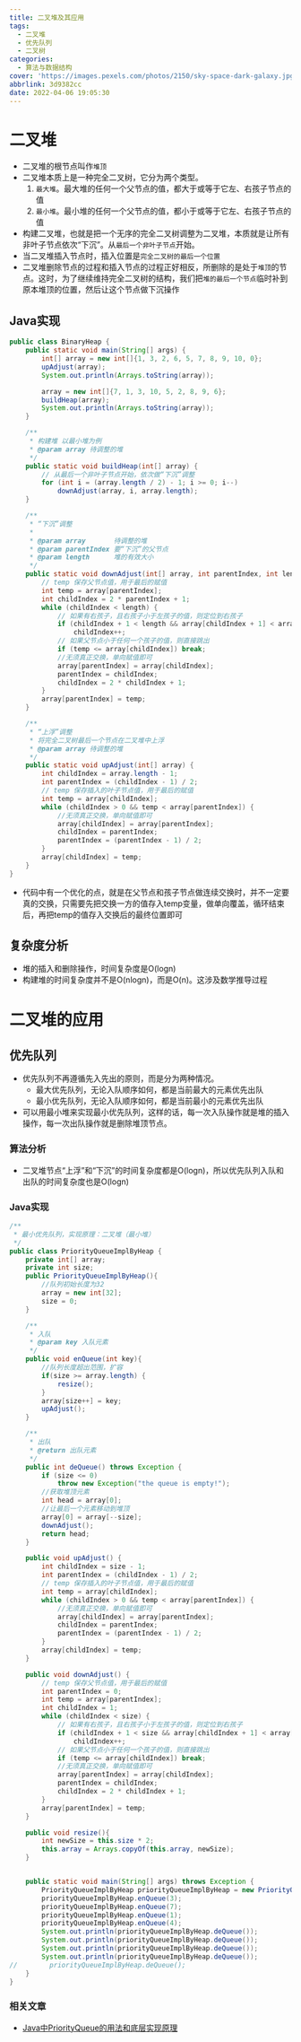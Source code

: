 ```yaml
---
title: 二叉堆及其应用
tags:
  - 二叉堆
  - 优先队列
  - 二叉树
categories:
  - 算法与数据结构
cover: 'https://images.pexels.com/photos/2150/sky-space-dark-galaxy.jpg?auto=compress&cs=tinysrgb&dpr=2&h=750&w=1260'
abbrlink: 3d9382cc
date: 2022-04-06 19:05:30
---
```


# 二叉堆

- 二叉堆的根节点叫作`堆顶`
- 二叉堆本质上是一种完全二叉树，它分为两个类型。
  1. `最大堆`。最大堆的任何一个父节点的值，都大于或等于它左、右孩子节点的值
  2. `最小堆`。最小堆的任何一个父节点的值，都小于或等于它左、右孩子节点的值
- 构建二叉堆，也就是把一个无序的完全二叉树调整为二叉堆，本质就是让所有非叶子节点依次“下沉”。从`最后一个非叶子节点`开始。
- 当二叉堆插入节点时，插入位置是`完全二叉树的最后一个位置`
- 二叉堆删除节点的过程和插入节点的过程正好相反，所删除的是处于`堆顶`的节点。这时，为了继续维持完全二叉树的结构，我们把`堆的最后一个节点`临时补到原本堆顶的位置，然后让这个节点做下沉操作

## Java实现

```java
public class BinaryHeap {
    public static void main(String[] args) {
        int[] array = new int[]{1, 3, 2, 6, 5, 7, 8, 9, 10, 0};
        upAdjust(array);
        System.out.println(Arrays.toString(array));

        array = new int[]{7, 1, 3, 10, 5, 2, 8, 9, 6};
        buildHeap(array);
        System.out.println(Arrays.toString(array));
    }

    /**
     * 构建堆 以最小堆为例
     * @param array 待调整的堆
     */
    public static void buildHeap(int[] array) {
        // 从最后一个非叶子节点开始，依次做“下沉”调整
        for (int i = (array.length / 2) - 1; i >= 0; i--)
            downAdjust(array, i, array.length);
    }

    /**
     * “下沉”调整
     *
     * @param array       待调整的堆
     * @param parentIndex 要“下沉”的父节点
     * @param length      堆的有效大小
     */
    public static void downAdjust(int[] array, int parentIndex, int length) {
        // temp 保存父节点值，用于最后的赋值
        int temp = array[parentIndex];
        int childIndex = 2 * parentIndex + 1;
        while (childIndex < length) {
            // 如果有右孩子，且右孩子小于左孩子的值，则定位到右孩子
            if (childIndex + 1 < length && array[childIndex + 1] < array[childIndex])
                childIndex++;
            // 如果父节点小于任何一个孩子的值，则直接跳出
            if (temp <= array[childIndex]) break;
            //无须真正交换，单向赋值即可
            array[parentIndex] = array[childIndex];
            parentIndex = childIndex;
            childIndex = 2 * childIndex + 1;
        }
        array[parentIndex] = temp;
    }

    /**
     * “上浮”调整
     * 将完全二叉树最后一个节点在二叉堆中上浮
     * @param array 待调整的堆
     */
    public static void upAdjust(int[] array) {
        int childIndex = array.length - 1;
        int parentIndex = (childIndex - 1) / 2;
        // temp 保存插入的叶子节点值，用于最后的赋值
        int temp = array[childIndex];
        while (childIndex > 0 && temp < array[parentIndex]) {
            //无须真正交换，单向赋值即可
            array[childIndex] = array[parentIndex];
            childIndex = parentIndex;
            parentIndex = (parentIndex - 1) / 2;
        }
        array[childIndex] = temp;
    }
}
```
- 代码中有一个优化的点，就是在父节点和孩子节点做连续交换时，并不一定要真的交换，只需要先把交换一方的值存入temp变量，做单向覆盖，循环结束后，再把temp的值存入交换后的最终位置即可

## 复杂度分析

- 堆的插入和删除操作，时间复杂度是O(logn)
- 构建堆的时间复杂度并不是O(nlogn)，而是O(n)。这涉及数学推导过程

# 二叉堆的应用

## 优先队列

- 优先队列不再遵循先入先出的原则，而是分为两种情况。
  - 最大优先队列，无论入队顺序如何，都是当前最大的元素优先出队
  - 最小优先队列，无论入队顺序如何，都是当前最小的元素优先出队
- 可以用最小堆来实现最小优先队列，这样的话，每一次入队操作就是堆的插入操作，每一次出队操作就是删除堆顶节点。

### 算法分析

- 二叉堆节点“上浮”和“下沉”的时间复杂度都是O(logn)，所以优先队列入队和出队的时间复杂度也是O(logn)

### Java实现

```java
/**
 * 最小优先队列，实现原理：二叉堆（最小堆）
 */
public class PriorityQueueImplByHeap {
    private int[] array;
    private int size;
    public PriorityQueueImplByHeap(){
        //队列初始长度为32
        array = new int[32];
        size = 0;
    }

    /**
     * 入队
     * @param key 入队元素
     */
    public void enQueue(int key){
        //队列长度超出范围，扩容
        if(size >= array.length) {
            resize();
        }
        array[size++] = key;
        upAdjust();
    }

    /**
     * 出队
     * @return 出队元素
     */
    public int deQueue() throws Exception {
        if (size <= 0)
            throw new Exception("the queue is empty!");
        //获取堆顶元素
        int head = array[0];
        //让最后一个元素移动到堆顶
        array[0] = array[--size];
        downAdjust();
        return head;
    }

    public void upAdjust() {
        int childIndex = size - 1;
        int parentIndex = (childIndex - 1) / 2;
        // temp 保存插入的叶子节点值，用于最后的赋值
        int temp = array[childIndex];
        while (childIndex > 0 && temp < array[parentIndex]) {
            //无须真正交换，单向赋值即可
            array[childIndex] = array[parentIndex];
            childIndex = parentIndex;
            parentIndex = (parentIndex - 1) / 2;
        }
        array[childIndex] = temp;
    }

    public void downAdjust() {
        // temp 保存父节点值，用于最后的赋值
        int parentIndex = 0;
        int temp = array[parentIndex];
        int childIndex = 1;
        while (childIndex < size) {
            // 如果有右孩子，且右孩子小于左孩子的值，则定位到右孩子
            if (childIndex + 1 < size && array[childIndex + 1] < array[childIndex])
                childIndex++;
            // 如果父节点小于任何一个孩子的值，则直接跳出
            if (temp <= array[childIndex]) break;
            //无须真正交换，单向赋值即可
            array[parentIndex] = array[childIndex];
            parentIndex = childIndex;
            childIndex = 2 * childIndex + 1;
        }
        array[parentIndex] = temp;
    }

    public void resize(){
        int newSize = this.size * 2;
        this.array = Arrays.copyOf(this.array, newSize);
    }


    public static void main(String[] args) throws Exception {
        PriorityQueueImplByHeap priorityQueueImplByHeap = new PriorityQueueImplByHeap();
        priorityQueueImplByHeap.enQueue(3);
        priorityQueueImplByHeap.enQueue(7);
        priorityQueueImplByHeap.enQueue(1);
        priorityQueueImplByHeap.enQueue(4);
        System.out.println(priorityQueueImplByHeap.deQueue());
        System.out.println(priorityQueueImplByHeap.deQueue());
        System.out.println(priorityQueueImplByHeap.deQueue());
        System.out.println(priorityQueueImplByHeap.deQueue());
//        priorityQueueImplByHeap.deQueue();
    }
}
```

### 相关文章

-  [Java中PriorityQueue的用法和底层实现原理](https://blog.csdn.net/u010623927/article/details/87179364)

